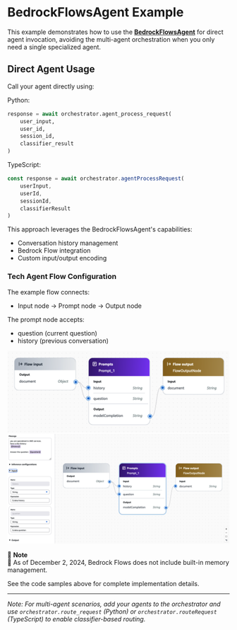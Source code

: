 # BedrockFlowsAgent Example

This example demonstrates how to use the **[BedrockFlowsAgent](https://awslabs.github.io/multi-agent-orchestrator/agents/built-in/bedrock-flows-agent/)** for direct agent invocation, avoiding the multi-agent orchestration when you only need a single specialized agent.

## Direct Agent Usage
Call your agent directly using:

Python:
```python
response = await orchestrator.agent_process_request(
    user_input,
    user_id,
    session_id,
    classifier_result
)
```

TypeScript:
```typescript
const response = await orchestrator.agentProcessRequest(
    userInput,
    userId,
    sessionId,
    classifierResult
)
```

This approach leverages the BedrockFlowsAgent's capabilities:
- Conversation history management
- Bedrock Flow integration
- Custom input/output encoding

### Tech Agent Flow Configuration
The example flow connects:
- Input node → Prompt node → Output node

The prompt node accepts:
- question (current question)
- history (previous conversation)

![tech-agent-flow](./tech-agent-flow.png)
![prompt-node-configuration](./prompt-config.png)

📝 **Note**  
📅 As of December 2, 2024, Bedrock Flows does not include built-in memory management.

See the code samples above for complete implementation details.

---
*Note: For multi-agent scenarios, add your agents to the orchestrator and use `orchestrator.route_request` (Python) or `orchestrator.routeRequest` (TypeScript) to enable classifier-based routing.*